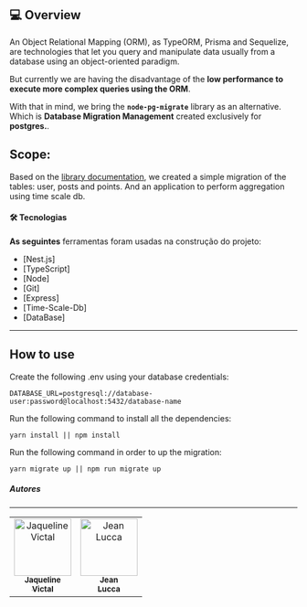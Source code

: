 <h2>💻 Overview </h2>

An Object Relational Mapping (ORM), as TypeORM, Prisma and Sequelize, are technologies that let you query and manipulate data usually from a database using an object-oriented paradigm.

But currently we are having the disadvantage of the **low performance to execute more complex queries using the ORM**.

With that in mind, we bring the **`node-pg-migrate`** library as an alternative. Which is **Database Migration Management** created exclusively for **postgres.**.
<br>

## Scope:

Based on the [library documentation](https://salsita.github.io/node-pg-migrate/#/), we created a simple migration of the tables: user, posts and points. And an application to perform aggregation using time scale db.

#### 🛠 Tecnologias

**As seguintes** ferramentas foram usadas na construção do projeto:

- [Nest.js]
- [TypeScript]
- [Node]
- [Git]
- [Express]
- [Time-Scale-Db]
- [DataBase]

<hr>

## How to use

Create the following .env using your database credentials:

```
DATABASE_URL=postgresql://database-user:password@localhost:5432/database-name
```

Run the following command to install all the dependencies:

```
yarn install || npm install
```

Run the following command in order to up the migration:

```
yarn migrate up || npm run migrate up
```

##### Autores

---

 <table>
	<tr>  
		<td align="center">
			<a href="https://github.com/JaquelineVictal">
				<img
					width="100px"
					height="auto"
					src="https://github.com/JaquelineVictal.png"
					alt="Jaqueline Victal"
				/>
				<br />
				<sub>
					<b>Jaqueline<br>Victal</b>
				</sub>
			</a>
		</td>
		<td align="center">
			<a href="https://github.com/jeanlucca19/node-pg-migrate">
				<img
					width="100px"
					height="auto"
					src="https://avatars.githubusercontent.com/u/83885005?v=4"
					alt="Jean Lucca"
				/>
				<br />
				<sub>
					<b>Jean<br>Lucca</b>
				</sub>
			</a>
		</td>
</table>
